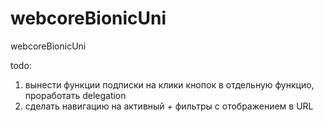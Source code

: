 webcoreBionicUni
================

webcoreBionicUni


todo:
1. вынести функции подписки на клики кнопок в отдельную функцио, проработать delegation
2. сделать навигацию на активный + фильтры с отображением в URL

